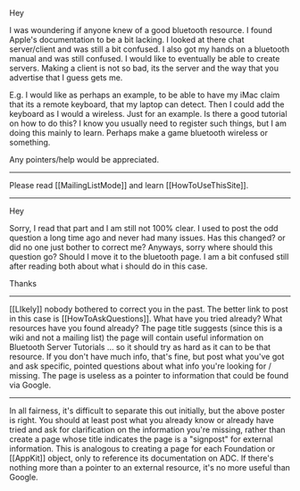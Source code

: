 Hey


I was woundering if anyone knew of a good bluetooth resource. I found Apple's documentation to be a bit lacking. I looked at there chat server/client and was still a bit confused. I also got my hands on a bluetooth manual and was still confused. I would like to eventually be able to create servers. Making a client is not so bad, its the server and the way that you advertise that I guess gets me. 


E.g. I would like as perhaps an example, to be able to have my iMac claim that its a remote keyboard, that my laptop can detect. Then I could add the keyboard as I would a wireless. Just for an example. Is there a good tutorial on how to do this? I know you usually need to register such things, but I am doing this mainly to learn. Perhaps make a game bluetooth wireless or something.  


Any pointers/help would be appreciated.


----

Please read [[MailingListMode]] and learn [[HowToUseThisSite]].


----

Hey 

Sorry, I read that part and I am still not 100% clear. I used to post the odd question a long time ago and never had many issues. Has this changed? or did no one just bother to correct me?
Anyways, sorry where should this question go? Should I move it to the bluetooth page. I am a bit confused still after reading both about what i should do in this case.

Thanks

----

[[LIkely]] nobody bothered to correct you in the past. The better link to post in this case is [[HowToAskQuestions]]. What have you tried already? What resources have you found already? The page title suggests (since this is a wiki and not a mailing list) the page will contain useful information on Bluetooth Server Tutorials ... so it should try as hard as it can to be that resource. If you don't have much info, that's fine, but post what you've got and ask specific, pointed questions about what info you're looking for / missing. The page is useless as a pointer to information that could be found via Google.

----

In all fairness, it's difficult to separate this out initially, but the above poster is right. You should at least post what you already know or already have tried and ask for clarification on the information you're missing, rather than create a page whose title indicates the page is a "signpost" for external information. This is analogous to creating a page for each Foundation or [[AppKit]] object, only to reference its documentation on ADC. If there's nothing more than a pointer to an external resource, it's no more useful than Google.